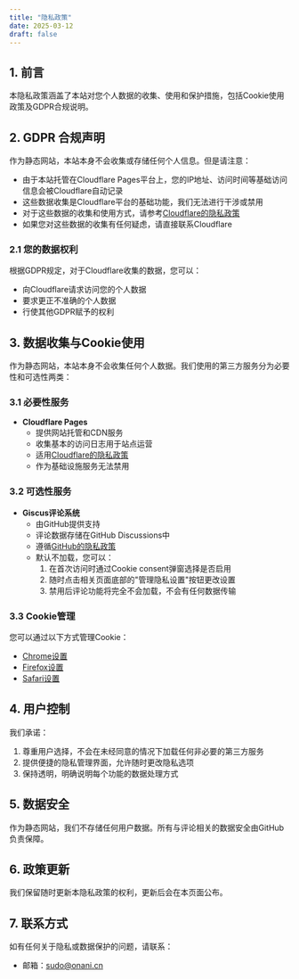 ```yaml
---
title: "隐私政策"
date: 2025-03-12
draft: false
---
```


## 1. 前言
本隐私政策涵盖了本站对您个人数据的收集、使用和保护措施，包括Cookie使用政策及GDPR合规说明。

## 2. GDPR 合规声明
作为静态网站，本站本身不会收集或存储任何个人信息。但是请注意：
- 由于本站托管在Cloudflare Pages平台上，您的IP地址、访问时间等基础访问信息会被Cloudflare自动记录
- 这些数据收集是Cloudflare平台的基础功能，我们无法进行干涉或禁用
- 对于这些数据的收集和使用方式，请参考[Cloudflare的隐私政策](https://www.cloudflare.com/privacypolicy/)
- 如果您对这些数据的收集有任何疑虑，请直接联系Cloudflare

### 2.1 您的数据权利
根据GDPR规定，对于Cloudflare收集的数据，您可以：
- 向Cloudflare请求访问您的个人数据
- 要求更正不准确的个人数据
- 行使其他GDPR赋予的权利

## 3. 数据收集与Cookie使用
作为静态网站，本站本身不会收集任何个人数据。我们使用的第三方服务分为必要性和可选性两类：

### 3.1 必要性服务
- **Cloudflare Pages**
  - 提供网站托管和CDN服务
  - 收集基本的访问日志用于站点运营
  - 适用[Cloudflare的隐私政策](https://www.cloudflare.com/privacypolicy/)
  - 作为基础设施服务无法禁用

### 3.2 可选性服务
- **Giscus评论系统**
  - 由GitHub提供支持
  - 评论数据存储在GitHub Discussions中
  - 遵循[GitHub的隐私政策](https://docs.github.com/zh/site-policy/privacy-policies/github-privacy-statement)
  - 默认不加载，您可以：
    1. 在首次访问时通过Cookie consent弹窗选择是否启用
    2. 随时点击相关页面底部的"管理隐私设置"按钮更改设置
    3. 禁用后评论功能将完全不会加载，不会有任何数据传输

### 3.3 Cookie管理
您可以通过以下方式管理Cookie：
- [Chrome设置](https://support.google.com/chrome/answer/95647)
- [Firefox设置](https://support.mozilla.org/zh-CN/kb/cookies-information-websites-store-on-your-computer)
- [Safari设置](https://support.apple.com/zh-cn/guide/safari/sfri11471/mac)

## 4. 用户控制
我们承诺：
1. 尊重用户选择，不会在未经同意的情况下加载任何非必要的第三方服务
2. 提供便捷的隐私管理界面，允许随时更改隐私选项
3. 保持透明，明确说明每个功能的数据处理方式

## 5. 数据安全
作为静态网站，我们不存储任何用户数据。所有与评论相关的数据安全由GitHub负责保障。

## 6. 政策更新
我们保留随时更新本隐私政策的权利，更新后会在本页面公布。

## 7. 联系方式
如有任何关于隐私或数据保护的问题，请联系：
- 邮箱：[sudo@onani.cn](mailto:sudo@onani.cn)
